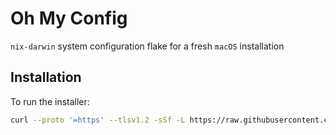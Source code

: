 # Oh My Config

`nix-darwin` system configuration flake for a fresh `macOS` installation

## Installation

To run the installer:
```sh
curl --proto '=https' --tlsv1.2 -sSf -L https://raw.githubusercontent.com/ymokry/oh-my-config/main/bin/omc | sh -s -- install
```